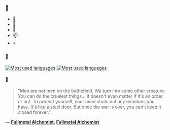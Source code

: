 ### 👋

- 🔭
- 🌱
- 💬
- 📫
- ⚡

#### 🧏

[![Most used languages](https://github-readme-stats-aynah.vercel.app/api/top-langs/?username=aynh&theme=solarized-dark&langs_count=6&layout=compact&hide_title=true)](https://github.com/anuraghazra/github-readme-stats#gh-dark-mode-only)
[![Most used languages](https://github-readme-stats-aynah.vercel.app/api/top-langs/?username=aynh&theme=solarized-light&langs_count=6&layout=compact&hide_title=true)](https://github.com/anuraghazra/github-readme-stats#gh-light-mode-only)

#### 💬

> "Men are not men on the battlefield. We turn into some other creature. You can do the cruelest things... It doesn't even matter if it's an order or not. To protect yourself, your mind shuts out any emotions you have. It's like a steel door. But once the war is over, you can't keep it closed forever."

&mdash; [**Fullmetal Alchemist**](https://myanimelist.net/character.php?q=Fullmetal%20Alchemist&cat=character), [**Fullmetal Alchemist**](https://myanimelist.net/search/all?q=Fullmetal%20Alchemist&cat=all)
